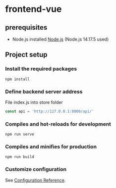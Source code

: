 # frontend-vue

## prerequisites
- Node.js installed [Node.js](https://nodejs.org/en/) (Node.js 14.17.5 used)
## Project setup
### Install the required packages
```
npm install
```
### Define backend server address
File index.js into store folder
```js
const api = 'http://127.0.0.1:8000/api/'
```
### Compiles and hot-reloads for development
```
npm run serve
```

### Compiles and minifies for production
```
npm run build
```

### Customize configuration
See [Configuration Reference](https://cli.vuejs.org/config/).
